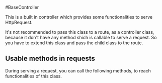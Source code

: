 #BaseController

This is a built in controller which provides some functionalities to serve HttpRequest.

It's not recommended to pass this class to a route, as a controller class, because it don't have any method shich is callable to serve a request. So you have to extend this class and pass the child class to the route.

## Usable methods in requests

During serving a request, you can call the following methods, to reach functionalities of this class.